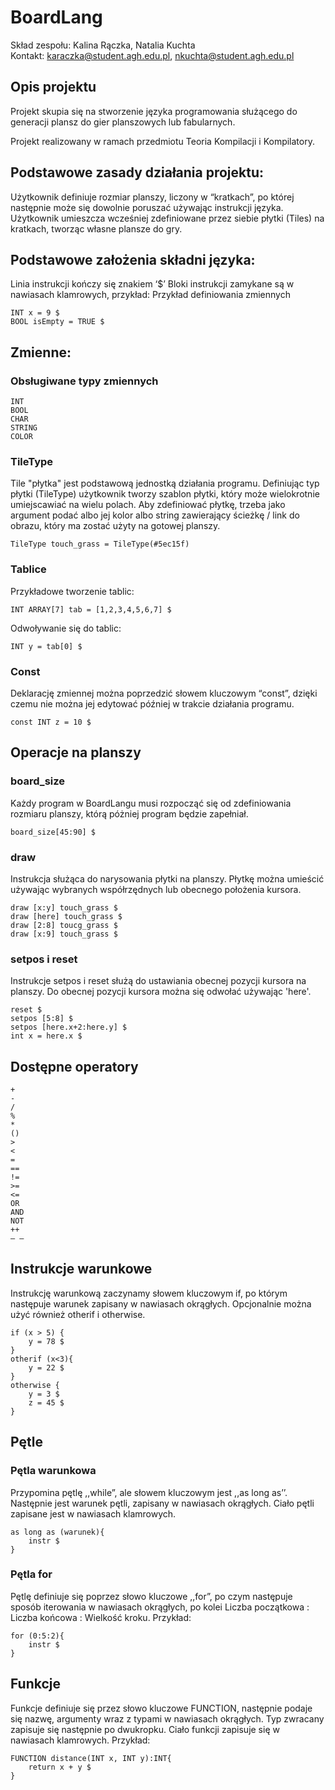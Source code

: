 # BoardLang

Skład zespołu: Kalina Rączka, Natalia Kuchta <br>
Kontakt: karaczka@student.agh.edu.pl, nkuchta@student.agh.edu.pl

## Opis projektu

Projekt skupia się na stworzenie języka programowania służącego do generacji plansz do gier planszowych lub fabularnych. 

Projekt realizowany w ramach przedmiotu Teoria Kompilacji i Kompilatory.

## Podstawowe zasady działania projektu:
Użytkownik definiuje rozmiar planszy, liczony w “kratkach”, po której następnie może się dowolnie poruszać używając instrukcji języka.
Użytkownik umieszcza wcześniej zdefiniowane przez siebie płytki (Tiles) na kratkach, tworząc własne plansze do gry.

## Podstawowe założenia składni języka:
Linia instrukcji kończy się znakiem ‘$’
Bloki instrukcji zamykane są w nawiasach klamrowych, przykład:
Przykład definiowania zmiennych
```
INT x = 9 $
BOOL isEmpty = TRUE $
```

## Zmienne:
### Obsługiwane typy zmiennych

```
INT
BOOL
CHAR
STRING
COLOR
```

### TileType
Tile "płytka" jest podstawową jednostką działania programu. Definiując typ płytki (TileType) użytkownik tworzy szablon płytki, który może wielokrotnie umiejscawiać na wielu polach. Aby zdefiniować płytkę, trzeba jako argument podać albo jej kolor albo string zawierający ścieżkę / link do obrazu, który ma zostać użyty na gotowej planszy.

```
TileType touch_grass = TileType(#5ec15f)

```


### Tablice
Przykładowe tworzenie tablic:
```
INT ARRAY[7] tab = [1,2,3,4,5,6,7] $
```
Odwoływanie się do tablic:
```
INT y = tab[0] $
```
### Const
Deklarację zmiennej można poprzedzić słowem kluczowym “const”, dzięki czemu nie można jej edytować później w trakcie działania programu.
```
const INT z = 10 $
```

## Operacje na planszy

### board_size
Każdy program w BoardLangu musi rozpocząć się od zdefiniowania rozmiaru planszy, którą póżniej program będzie zapełniał.
```
board_size[45:90] $
```

### draw
Instrukcja służąca do narysowania płytki na planszy. Płytkę można umieścić używając wybranych współrzędnych lub obecnego położenia kursora.
```
draw [x:y] touch_grass $
draw [here] touch_grass $
draw [2:8] toucg_grass $
draw [x:9] touch_grass $
```

### setpos i reset
Instrukcje setpos i reset służą do ustawiania obecnej pozycji kursora na planszy. Do obecnej pozycji kursora można się odwołać używając 'here'.
```
reset $
setpos [5:8] $
setpos [here.x+2:here.y] $
int x = here.x $

```

## Dostępne operatory

```
+
-
/
%
*
()
>
<
=
==
!=
>=
<=
OR
AND
NOT
++
– –
```

## Instrukcje warunkowe
Instrukcję warunkową zaczynamy słowem kluczowym if, po którym następuje warunek zapisany w nawiasach okrągłych. Opcjonalnie można użyć również otherif i otherwise.

```
if (x > 5) {
	y = 78 $
}
otherif (x<3){
	y = 22 $
}
otherwise {
	y = 3 $
	z = 45 $
}
```


## Pętle

### Pętla warunkowa

Przypomina pętlę ,,while”, ale słowem kluczowym jest ,,as long as’’. Następnie jest warunek pętli, zapisany w nawiasach okrągłych. Ciało pętli zapisane jest w nawiasach klamrowych.

```
as long as (warunek){
	instr $
}
```

### Pętla for

Pętlę definiuje się poprzez słowo kluczowe ,,for”, po czym następuje sposób iterowania w nawiasach okrągłych, po kolei Liczba początkowa : Liczba końcowa : Wielkość kroku. Przykład:

```
for (0:5:2){
	instr $ 
}
```

## Funkcje 

Funkcje definiuje się przez słowo kluczowe FUNCTION, następnie podaje się nazwę, argumenty wraz z typami w nawiasach okrągłych. Typ zwracany zapisuje się następnie po dwukropku. Ciało funkcji zapisuje się w nawiasach klamrowych. Przykład:
```
FUNCTION distance(INT x, INT y):INT{
	return x + y $ 
}
```
